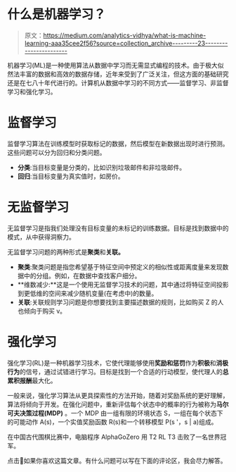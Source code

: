 # 什么是机器学习？

> 原文：<https://medium.com/analytics-vidhya/what-is-machine-learning-aaa35cee2f56?source=collection_archive---------23----------------------->

机器学习(ML)是一种使用算法从数据中学习而无需显式编程的技术。由于极大似然法丰富的数据和高效的数据存储，近年来受到了广泛关注，但这方面的基础研究还是在七八十年代进行的。计算机从数据中学习的不同方式——监督学习、非监督学习和强化学习。

# 监督学习

监督学习算法在训练模型时获取标记的数据，然后模型在新数据出现时进行预测。这些问题可以分为回归和分类问题。

*   **分类**:当目标变量是分类的，比如识别垃圾邮件和非垃圾邮件。
*   **回归**:当目标变量为真实值时，如房价。

# 无监督学习

无监督学习是指我们处理没有目标变量的未标记的训练数据。目标是找到数据中的模式，从中获得洞察力。

无监督学习问题的两种形式是**聚类**和**关联。**

*   **聚类**:聚类问题是指您希望基于特征空间中预定义的相似性或距离度量来发现数据中的分组。例如，在数据中查找客户细分。
*   **维数减少:**这是一个使用无监督学习技术的问题，其中通过将特征空间投影到更低维的空间来减少随机变量(在考虑中)的数量。
*   **关联**:关联规则学习问题是你想要找到主要描述数据的规则，比如购买 Z 的人也倾向于购买 v。

# 强化学习

强化学习(RL)是一种机器学习技术，它使代理能够使用**奖励和惩罚**作为**积极**和**消极行为**的信号，通过试错进行学习。目标是找到一个合适的行动模型，使代理人的**总累积报酬**最大化。

一般来说，强化学习算法从更具探索性的方法开始，随着对奖励系统的更好理解，算法将倾向于开发。在强化问题中，重新评估每个状态中的概率的行为被称为**马尔可夫决策过程(MDP)** 。一个 MDP 由一组有限的环境状态 S，一组在每个状态下的可能动作 A(s)，一个实值奖励函数 R(s)和一个转移模型 P(s '，s | a)组成。

在中国古代围棋比赛中，电脑程序 AlphaGoZero 用 T2 RL T3 击败了一名世界冠军。

点击💚如果你喜欢这篇文章。有什么问题可以写在下面的评论区，我会尽力解答。